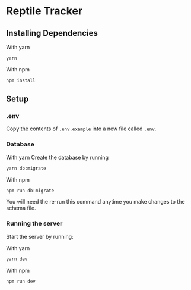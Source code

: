 # Reptile Tracker

## Installing Dependencies

With yarn

```bash
yarn
```

With npm

```bash
npm install
```

## Setup

### .env

Copy the contents of `.env.example` into a new file called `.env`.

### Database

With yarn
Create the database by running

```bash
yarn db:migrate
```

With npm

```bash
npm run db:migrate
```

You will need the re-run this command anytime you make changes to the schema file.

### Running the server

Start the server by running:

With yarn

```bash
yarn dev
```

With npm

```bash
npm run dev
```
